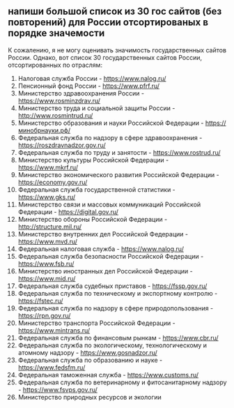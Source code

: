 ## напиши большой список из 30 гос сайтов (без повторений) для России отсортированых в порядке значемости

К сожалению, я не могу оценивать значимость государственных сайтов России. Однако, вот список 30 государственных сайтов России, отсортированных по отраслям:

1. Налоговая служба России - https://www.nalog.ru/
2. Пенсионный фонд России - https://www.pfrf.ru/
3. Министерство здравоохранения России - https://www.rosminzdrav.ru/
4. Министерство труда и социальной защиты России - http://www.rosmintrud.ru/
5. Министерство образования и науки Российской Федерации - https://минобрнауки.рф/
6. Федеральная служба по надзору в сфере здравоохранения - https://roszdravnadzor.gov.ru/
7. Федеральная служба по труду и занятости - https://www.rostrud.ru/
8. Министерство культуры Российской Федерации - https://www.mkrf.ru/
9. Министерство экономического развития Российской Федерации - https://economy.gov.ru/
10. Федеральная служба государственной статистики - https://www.gks.ru/
11. Министерство связи и массовых коммуникаций Российской Федерации - https://digital.gov.ru/
12. Министерство обороны Российской Федерации - http://structure.mil.ru/
13. Министерство внутренних дел Российской Федерации - https://www.mvd.ru/
14. Федеральная налоговая служба - https://www.nalog.ru/
15. Федеральная служба безопасности Российской Федерации - https://www.fsb.ru/
16. Министерство иностранных дел Российской Федерации - https://www.mid.ru/
17. Федеральная служба судебных приставов - https://fssp.gov.ru/
18. Федеральная служба по техническому и экспортному контролю - https://fsteс.ru/
19. Федеральная служба по надзору в сфере природопользования - https://rpn.gov.ru/
20. Министерство транспорта Российской Федерации - https://www.mintrans.ru/
21. Федеральная служба по финансовым рынкам - https://www.cbr.ru/
22. Федеральная служба по экологическому, технологическому и атомному надзору - https://www.gosnadzor.ru/
23. Федеральная служба по образованию и науке - https://www.fedsfm.ru/
24. Федеральная таможенная служба - https://www.customs.ru/
25. Федеральная служба по ветеринарному и фитосанитарному надзору - https://www.fsvps.gov.ru/
26. Министерство природных ресурсов и экологии